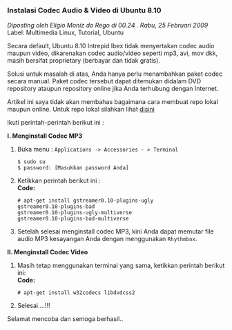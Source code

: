 ### **Instalasi Codec Audio & Video di Ubuntu 8.10**
_Diposting oleh Eligio Moniz do Rego di 00.24 . Rabu, 25 Februari 2009_
<br>
Label: Multimedia Linux, Tutorial, Ubuntu

Secara default, Ubuntu 8.10 Intrepid Ibex tidak menyertakan codec audio maupun video, dikarenakan codec audio/video seperti mp3, avi, mov dkk, masih bersifat proprietary (berbayar dan tidak gratis).

Solusi untuk masalah di atas, Anda hanya perlu menambahkan paket codec secara manual.
Paket codec tersebut dapat ditemukan didalam DVD repository ataupun repository online jika Anda terhubung dengan Internet.

Artikel ini saya tidak akan membahas bagaimana cara membuat repo lokal maupun online. Untuk repo lokal silahkan lihat [disini](http://avancalinux.blogspot.com/search/label/Repository)

Ikuti perintah-perintah berikut ini :


**I. Menginstall Codec MP3**

1. Buka menu : `Applications -> Accessories - > Terminal`
    <br>
    ```
    $ sudo su
    $ password: [Masukkan password Anda]

    ```
1. Ketikkan perintah berikut ini :
    <br>
    **Code:**
    ```
    # apt-get install gstreamer0.10-plugins-ugly
    gstreamer0.10-plugins-bad
    gstreamer0.10-plugins-ugly-multiverse
    gstreamer0.10-plugins-bad-multiverse

    ```
1. Setelah selesai menginstall codec MP3, kini Anda dapat memutar file audio MP3 kesayangan Anda dengan menggunakan `Rhythmbox`.

**II. Menginstall Codec Video**

1. Masih tetap menggunakan terminal yang sama, ketikkan perintah berikut ini:
    <br>
    **Code:**
    ```
    # apt-get install w32codecs libdvdcss2

    ```
1. Selesai....!!!

Selamat mencoba dan semoga berhasil..